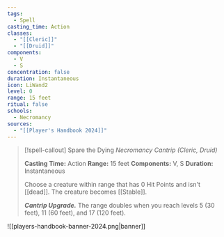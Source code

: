 ```yaml
---
tags:
  - Spell
casting_time: Action
classes:
  - "[[Cleric]]"
  - "[[Druid]]"
components:
  - V
  - S
concentration: false
duration: Instantaneous
icon: LiWand2
level: 0
range: 15 feet
ritual: false
schools:
  - Necromancy
sources: 
  - "[[Player's Handbook 2024]]"
---
```

>[!spell-callout] Spare the Dying
>_Necromancy Cantrip (Cleric, Druid)_
>
>**Casting Time:** Action
>**Range:** 15 feet
>**Components:** V, S
>**Duration:** Instantaneous
>
>Choose a creature within range that has 0 Hit Points and isn't [[dead]]. The creature becomes [[Stable]].
>
>**_Cantrip Upgrade._** The range doubles when you reach levels 5 (30 feet), 11 (60 feet), and 17 (120 feet).


![[players-handbook-banner-2024.png|banner]]